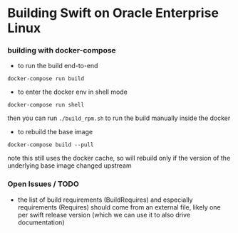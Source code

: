 # Building Swift on Oracle Enterprise Linux


### building with docker-compose

* to run the build end-to-end

```
docker-compose run build
```

* to enter the docker env in shell mode

```
docker-compose run shell
```

then you can run `./build_rpm.sh` to run the build manually inside the docker


* to rebuild the base image

```
docker-compose build --pull
```

note this still uses the docker cache, so will rebuild only if the version of the underlying base image changed upstream


### Open Issues / TODO
* the list of build requirements (BuildRequires) and especially requirements (Requires) should come from an external file, likely one per swift release version (which we can use it to also drive documentation)
